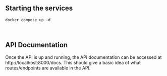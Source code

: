 ## Starting the services
```
docker compose up -d
```

<br>

## API Documentation
Once the API is up and running, the API documentation can be accessed at http://localhost:8000/docs. This should give a basic idea of what routes/endpoints are available in the API.

